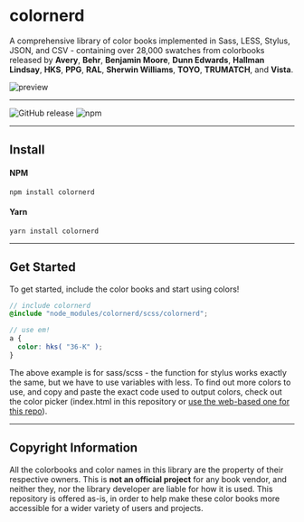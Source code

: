 # colornerd

A comprehensive library of color books implemented in Sass, LESS, Stylus, JSON, and CSV - containing over 28,000 swatches from colorbooks released by **Avery**, **Behr**, **Benjamin Moore**, **Dunn Edwards**, **Hallman Lindsay**, **HKS**, **PPG**, **RAL**, **Sherwin Williams**, **TOYO**, **TRUMATCH**, and **Vista**.

![preview](video_v2.gif)

*****

![GitHub release](https://img.shields.io/github/release/jpederson/colornerd.svg?label=github) ![npm](https://img.shields.io/npm/v/colornerd.svg)

*****

## Install

#### NPM

```shell
npm install colornerd
```

#### Yarn

```shell
yarn install colornerd
```

*****

## Get Started

To get started, include the color books and start using colors! 

```scss
// include colornerd
@include "node_modules/colornerd/scss/colornerd";

// use em!
a {
  color: hks( "36-K" );
}

```

The above example is for sass/scss - the function for stylus works exactly the same, but we have to use variables with less. To find out more colors to use, and copy and paste the exact code used to output colors, check out the color picker (index.html in this repository or [use the web-based one for this repo](https://jpederson.com/colornerd/)).

*****

## Copyright Information

All the colorbooks and color names in this library are the property of their respective owners. This is **not an official project** for any book vendor, and neither they, nor the library developer are liable for how it is used. This repository is offered as-is, in order to help make these color books more accessible for a wider variety of users and projects.

